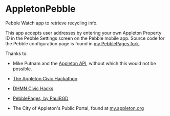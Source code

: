 # AppletonPebble
Pebble Watch app to retrieve recycling info.

This app accepts user addresses by entering your own Appleton Property ID in the Pebble Settings screen on the Pebble mobile app.  Source code for the Pebble configuration page is found in [my PebblePages fork](https://github.com/zo0o0ot/PebblePages).

Thanks to:

- Mike Putnam and the [Appleton API](https://github.com/mikeputnam/appletonapi), without which this would not be possible.

- [The Appleton Civic Hackathon](http://dhmncivichacks.blogspot.com/2015/06/onscene-report-dhmn-civic.html)

- [DHMN Civic Hacks](http://dhmncivichacks.blogspot.com/)

- [PebblePages, by PaulBGD](https://github.com/PaulBGD/PebblePages)

- The City of Appleton's Public Portal, found at [my.appleton.org](http://my.appleton.org/)
